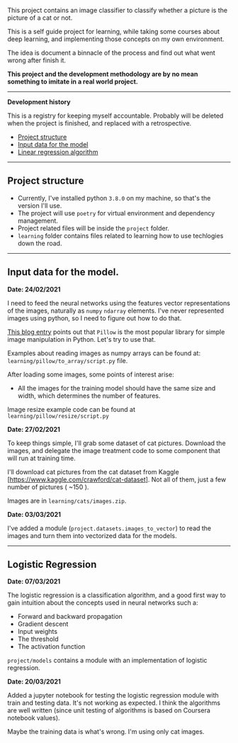This project contains an image classifier to classify whether a picture is the picture of a cat or not.

This is a self guide project for learning, while taking some courses about deep learning, and implementing 
those concepts on my own environment.

The idea is document a binnacle of the process and find out what went wrong after finish it.  

**This project and the development methodology are by no mean something to imitate in a real world project.**

------

**Development history**

This is a registry for keeping myself accountable. 
Probably will be deleted when the project is finished, and replaced with a 
retrospective. 

- [Project structure](#project-structure)
- [Input data for the model](#input-data-for-the-model)
- [Linear regression algorithm](#logistic-regression)

-----

## Project structure

- Currently, I've installed python `3.8.0` on my machine, so that's the version I'll use. 
- The project will use `poetry` for virtual environment and dependency management. 
- Project related files will be inside the `project` folder.
- `learning` folder contains files related to learning how to use techlogies down the road.

-----

## Input data for the model. 

**Date: 24/02/2021**

I need to feed the neural networks using the features vector representations of the images, 
naturally as `numpy` `ndarray` elements. 
I've never represented images using python, so I need to figure out how to do that. 

[This blog entry](https://machinelearningmastery.com/how-to-load-and-manipulate-images-for-deep-learning-in-python-with-pil-pillow/) points out that `Pillow` is the most popular library for simple image manipulation in Python. Let's try to use that.

Examples about reading images as numpy arrays can be found at: `learning/pillow/to_array/script.py` file.

After loading some images, some points of interest arise: 

- All the images for the training model should have the same size and width, which determines the number of features.

Image resize example code can be found at `learning/pillow/resize/script.py`

**Date: 27/02/2021**

To keep things simple, I'll grab some dataset of cat pictures. Download the images, and delegate the 
image treatment code to some component that will run at training time. 

I'll download cat pictures from the cat dataset from Kaggle [https://www.kaggle.com/crawford/cat-dataset]. Not all of 
them, just a few number of pictures ( ~150 ).

Images are in `learning/cats/images.zip`.

**Date: 03/03/2021**

I've added a module (`project.datasets.images_to_vector`) to read the images and turn them into vectorized data for the models.

---------

## Logistic Regression

**Date: 07/03/2021**

The logistic regression is a classification algorithm, and a good first way to gain intuition about the concepts 
used in neural networks such a: 

- Forward and backward propagation
- Gradient descent
- Input weights
- The threshold
- The activation function

`project/models` contains a module with an implementation of logistic regression. 

**Date: 20/03/2021**

Added a jupyter notebook for testing the logistic regression module with train
and testing data. It's not working as expected. I think the algorithms are well 
written (since unit testing of algorithms is based on Coursera notebook values). 

Maybe the training data is what's wrong. I'm using only cat images.
